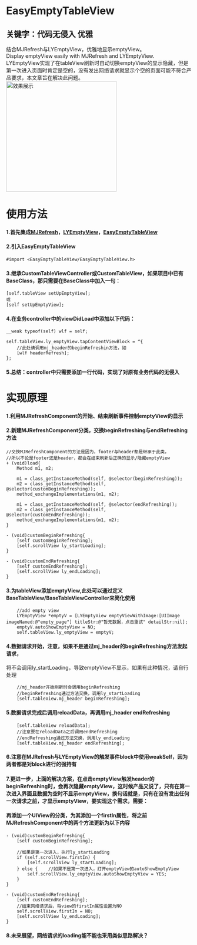 # EasyEmptyTableView
## 关键字：代码无侵入 优雅<br/>
结合MJRefresh与LYEmptyView，优雅地显示emptyView。<br/>
Display emptyView easily with MJRefresh and LYEmptyView.<br/>
LYEmptyView实现了在tableView刷新时自动切换emptyView的显示隐藏，但是第一次进入页面时肯定是空的，没有发出网络请求就显示个空的页面可能不符合产品要求，本文章旨在解决此问题。
<br/>
<img src="https://github.com/liuxuleidota/EasyEmptyTableView/blob/master/demo.gif" width = "300" align="center" alt="效果展示"/>

# 使用方法
#### 1.首先集成[MJRefresh](https://github.com/CoderMJLee/MJRefresh)，[LYEmptyView](https://github.com/dev-liyang/LYEmptyView)，[EasyEmptyTableView](https://github.com/liuxuleidota/EasyEmptyTableView)
#### 2.引入EasyEmptyTableView
```
#import <EasyEmptyTableView/EasyEmptyTableView.h>
```
#### 3.继承CustomTableViewController或CustomTableView，如果项目中已有BaseClass，那只需要在BaseClass中加入一句：
```
[self.tableView setUpEmptyView];
或
[self setUpEmptyView];
```
#### 4.在业务controller中的viewDidLoad中添加以下代码：
```
__weak typeof(self) wlf = self;

self.tableView.ly_emptyView.tapContentViewBlock = ^{
    //此处请调用mj_header的beginRefreshin方法，如
    [wlf headerRefresh];
};
```
#### 5.总结：controller中只需要添加一行代码，实现了对原有业务代码的无侵入

# 实现原理
#### 1.利用MJRefreshComponent的开始、结束刷新事件控制emptyView的显示
#### 2.新建MJRefreshComponent分类，交换beginRefreshing与endRefreshing方法
```
//交换MJRefreshComponent的方法是因为，footer与header都是继承于此类，
//所以不论是footer还是header，都会在结束刷新后正确的显示/隐藏emptyView
+ (void)load{
    Method m1, m2;
    
    m1 = class_getInstanceMethod(self, @selector(beginRefreshing));
    m2 = class_getInstanceMethod(self, @selector(customBeginRefreshing));
    method_exchangeImplementations(m1, m2);
    
    m1 = class_getInstanceMethod(self, @selector(endRefreshing));
    m2 = class_getInstanceMethod(self, @selector(customEndRefreshing));
    method_exchangeImplementations(m1, m2);
}

- (void)customBeginRefreshing{
    [self customBeginRefreshing];
    [self.scrollView ly_startLoading];
}

- (void)customEndRefreshing{
    [self customEndRefreshing];
    [self.scrollView ly_endLoading];
}
```
#### 3.为tableView添加emptyView,此处可以通过定义BaseTableView/BaseTableViewController来简化使用
```
    //add empty view
    LYEmptyView *emptyV = [LYEmptyView emptyViewWithImage:[UIImage imageNamed:@"empty_page"] titleStr:@"暂无数据，点击重试" detailStr:nil];
    emptyV.autoShowEmptyView = NO;
    self.tableView.ly_emptyView = emptyV;
```
#### 4.数据请求开始，注意，如果不是通过mj_header的beginRefreshing方法发起请求，
将不会调用ly_startLoading，导致emptyView不显示，如果有此种情况，请自行处理
```
    //mj_header开始刷新时会调用beginRefreshing
    //beginRefreshing通过方法交换，调用ly_startLoading
    [self.tableView.mj_header beginRefreshing];
```
#### 5.数据请求完成后调用reloadData，再调用mj_header endRefreshing
```
    [self.tableView reloadData];
    //注意要在reloadData之后调用endRefreshing
    //endRefreshing通过方法交换，调用ly_endLoading
    [self.tableView.mj_header endRefreshing];
```
#### 6.注意在MJRefresh与LYEmptyView的触发事件block中使用weakSelf，因为两者都是对block进行的强持有
#### 7.更进一步，上面的解决方案，在点击emptyView触发header的beginRefreshing时，会再次隐藏emptyView，这时候产品又说了，只有在第一次进入界面且数据为空时不显示emptyView，换句话就是，只有在没有发出任何一次请求之前，才显示emptyView，要实现这个需求，需要：
#### 再添加一个UIView的分类，为其添加一个firstIn属性，将之前MJRefreshComponent中的两个方法更新为以下内容
```
- (void)customBeginRefreshing{
    [self customBeginRefreshing];
    
    //如果是第一次进入，执行ly_startLoading
    if (self.scrollView.firstIn) {
        [self.scrollView ly_startLoading];
    } else {    //如果不是第一次进入，打开emptyView的autoShowEmptyView
        self.scrollView.ly_emptyView.autoShowEmptyView = YES;
    }
}

- (void)customEndRefreshing{
    [self customEndRefreshing];
    //结束网络请求后，将view的firstIn属性设置为NO
    self.scrollView.firstIn = NO;
    [self.scrollView ly_endLoading];
}
```
#### 8.未来展望，网络请求的loading能不能也采用类似思路解决？
    
